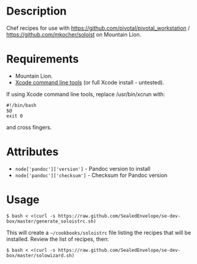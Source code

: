 Description
===========

Chef recipes for use with https://github.com/pivotal/pivotal_workstation / https://github.com/mkocher/soloist on Mountain Lion.

Requirements
============

- Mountain Lion.
- [Xcode command line tools](https://developer.apple.com/downloads/index.action) (or full Xcode install - untested).

If using Xcode command line tools, replace /usr/bin/xcrun with:

    #!/bin/bash
    $@
    exit 0

and cross fingers.

Attributes
==========

- `node['pandoc']['version']` - Pandoc version to install
- `node['pandoc']['checksum']` - Checksum for Pandoc version

Usage
=====

    $ bash < <(curl -s https://raw.github.com/SealedEnvelope/se-dev-box/master/generate_soloistrc.sh)

This will create a `~/cookbooks/soloistrc` file listing the recipes that will be installed. Review the list of recipes, then:

    $ bash < <(curl -s https://raw.github.com/SealedEnvelope/se-dev-box/master/solowizard.sh)
